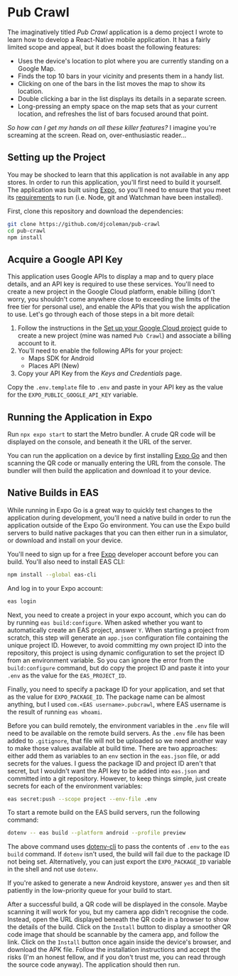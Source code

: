 # Pub Crawl

The imaginatively titled _Pub Crawl_ application is a demo project I wrote to learn how to develop a React-Native mobile application. It has a fairly limited scope and appeal, but it does boast the following features:

  * Uses the device's location to plot where you are currently standing on a Google Map.
  * Finds the top 10 bars in your vicinity and presents them in a handy list.
  * Clicking on one of the bars in the list moves the map to show its location.
  * Double clicking a bar in the list displays its details in a separate screen.
  * Long-pressing an empty space on the map sets that as your current location, and refreshes the list of bars focused around that point.

_So how can I get my hands on all these killer features?_ I imagine you're screaming at the screen. Read on, over-enthusiastic reader...


## Setting up the Project

You may be shocked to learn that this application is not available in any app stores. In order to run this application, you'll first need to build it yourself. The application was built using [Expo](https://expo.dev), so you'll need to ensure that you meet its [requirements](https://docs.expo.dev/get-started/installation/#requirements) to run (i.e. Node, git and Watchman have been installed).

First, clone this repository and download the dependencies:

```bash
git clone https://github.com/djcoleman/pub-crawl
cd pub-crawl
npm install
```

## Acquire a Google API Key

This application uses Google APIs to display a map and to query place details, and an API key is required to use these services. You'll need to create a new project in the Google Cloud platform, enable billing (don't worry, you shouldn't come anywhere close to exceeding the limits of the free tier for personal use), and enable the APIs that you wish the application to use. Let's go through each of those steps in a bit more detail:

  1. Follow the instructions in the [Set up your Google Cloud project](https://developers.google.com/maps/documentation/embed/cloud-setup) guide to create a new project (mine was named `Pub Crawl`) and associate a billing account to it.
  1. You'll need to enable the following APIs for your project:
      * Maps SDK for Android
      * Places API (New)
  1. Copy your API Key from the _Keys and Credentials_ page.

Copy the `.env.template` file to `.env` and paste in your API key as the value for the `EXPO_PUBLIC_GOOGLE_API_KEY` variable.

## Running the Application in Expo

Run `npx expo start` to start the Metro bundler. A crude QR code will be displayed on the console, and beneath it the URL of the server. 

You can run the application on a device by first installing [Expo Go](https://play.google.com/store/apps/details?id=host.exp.exponent) and then scanning the QR code or manually entering the URL from the console. The bundler will then build the application and download it to your device.

## Native Builds in EAS

While running in Expo Go is a great way to quickly test changes to the application during development, you'll need a native build in order to run the application outside of the Expo Go environment. You can use the Expo build servers to build native packages that you can then either run in a simulator, or download and install on your device.

You'll need to sign up for a free [Expo](https://expo.dev) developer account before you can build. You'll also need to install EAS CLI:

```bash
npm install --global eas-cli
```

And log in to your Expo account:

```bash
eas login
```

Next, you need to create a project in your expo account, which you can do by running `eas build:configure`. When asked whether you want to automatically create an EAS project, answer `Y`. When starting a project from scratch, this step will generate an `app.json` configuration file containing the unique project ID. However, to avoid committing my own project ID into the repository, this project is using dynamic configuration to set the project ID from an environment variable. So you can ignore the error from the `build:configure` command, but do copy the project ID and paste it into your `.env` as the value for the `EAS_PROJECT_ID`.

Finally, you need to specify a package ID for your application, and set that as the value for `EXPO_PACKAGE_ID`. The package name can be almost anything, but I used `com.<EAS username>.pubcrawl`, where EAS username is the result of running `eas whoami`.

Before you can build remotely, the environment variables in the `.env` file will need to be available on the remote build servers. As the `.env` file has been added to `.gitignore`, that file will not be uploaded so we need another way to make those values available at build time. There are two approaches: either add them as variables to an `env` section in the `eas.json` file, or add secrets for the values. I guess the package ID and project ID aren't that secret, but I wouldn't want the API key to be added into `eas.json` and committed into a git repository. However, to keep things simple, just create secrets for each of the environment variables:

```bash
eas secret:push --scope project --env-file .env
```

To start a remote build on the EAS build servers, run the following command:

```bash
dotenv -- eas build --platform android --profile preview
```

The above command uses [dotenv-cli](https://github.com/entropitor/dotenv-cli) to pass the contents of `.env` to the `eas build` command. If `dotenv` isn't used, the build will fail due to the package ID not being set. Alternatively, you can just export the `EXPO_PACKAGE_ID` variable in the shell and not use `dotenv`.

If you're asked to generate a new Android keystore, answer `yes` and then sit patiently in the low-priority queue for your build to start. 

After a successful build, a QR code will be displayed in the console. Maybe scanning it will work for you, but my camera app didn't recognise the code. Instead, open the URL displayed beneath the QR code in a browser to show the details of the build. Click on the `Install` button to display a smoother QR code image that should be scannable by the camera app, and follow the link. Click on the `Install` button once again inside the device's browser, and download the APK file. Follow the installation instructions and accept the risks (I'm an honest fellow, and if you don't trust me, you can read through the source code anyway). The application should then run.